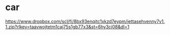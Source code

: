 # car


https://www.dropbox.com/scl/fi/8bx93enqitc1xkzd7eypm/jettasehvenny7v1.1.zip?rlkey=taavwojtetm1caj75s1gb77x3&st=6hy3cj08&dl=1
